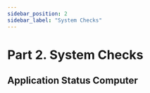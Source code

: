 ```yaml
---
sidebar_position: 2
sidebar_label: "System Checks"
---
```


# Part 2. System Checks



## Application Status Computer

